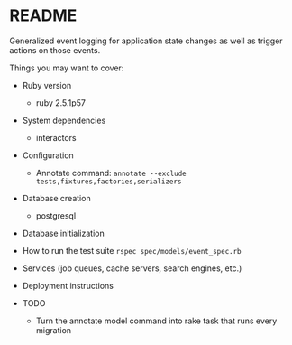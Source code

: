 # README

Generalized event logging for application state changes as well as trigger actions on those events.

Things you may want to cover:

* Ruby version
  * ruby 2.5.1p57

* System dependencies
  * interactors


* Configuration
  * Annotate command: `annotate --exclude tests,fixtures,factories,serializers`

* Database creation
  * postgresql

* Database initialization

* How to run the test suite
  `rspec spec/models/event_spec.rb`

* Services (job queues, cache servers, search engines, etc.)

* Deployment instructions

* TODO
  * Turn the annotate model command into rake task that runs every migration
